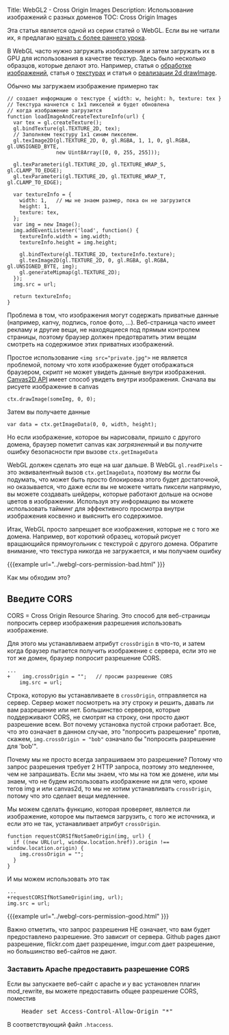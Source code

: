 Title: WebGL2 - Cross Origin Images
Description: Использование изображений с разных доменов
TOC: Cross Origin Images


Эта статья является одной из серии статей о WebGL. Если вы не читали
их, я предлагаю [начать с более раннего урока](webgl-fundamentals.html).

В WebGL часто нужно загружать изображения и затем загружать их в GPU для
использования в качестве текстур. Здесь было несколько образцов, которые делают это. Например,
статья о [обработке изображений](webgl-image-processing.html), статья о
[текстурах](webgl-3d-textures.html) и статья о
[реализации 2d drawImage](webgl-2d-drawimage.html).

Обычно мы загружаем изображение примерно так

    // создает информацию о текстуре { width: w, height: h, texture: tex }
    // Текстура начнется с 1x1 пикселей и будет обновлена
    // когда изображение загрузится
    function loadImageAndCreateTextureInfo(url) {
      var tex = gl.createTexture();
      gl.bindTexture(gl.TEXTURE_2D, tex);
      // Заполняем текстуру 1x1 синим пикселем.
      gl.texImage2D(gl.TEXTURE_2D, 0, gl.RGBA, 1, 1, 0, gl.RGBA, gl.UNSIGNED_BYTE,
                    new Uint8Array([0, 0, 255, 255]));

      gl.texParameteri(gl.TEXTURE_2D, gl.TEXTURE_WRAP_S, gl.CLAMP_TO_EDGE);
      gl.texParameteri(gl.TEXTURE_2D, gl.TEXTURE_WRAP_T, gl.CLAMP_TO_EDGE);

      var textureInfo = {
        width: 1,   // мы не знаем размер, пока он не загрузится
        height: 1,
        texture: tex,
      };
      var img = new Image();
      img.addEventListener('load', function() {
        textureInfo.width = img.width;
        textureInfo.height = img.height;

        gl.bindTexture(gl.TEXTURE_2D, textureInfo.texture);
        gl.texImage2D(gl.TEXTURE_2D, 0, gl.RGBA, gl.RGBA, gl.UNSIGNED_BYTE, img);
        gl.generateMipmap(gl.TEXTURE_2D);
      });
      img.src = url;

      return textureInfo;
    }

Проблема в том, что изображения могут содержать приватные данные (например, капчу, подпись, голое фото, ...).
Веб-страница часто имеет рекламу и другие вещи, не находящиеся под прямым контролем страницы, поэтому браузер должен предотвратить
этим вещам смотреть на содержимое этих приватных изображений.

Простое использование `<img src="private.jpg">` не является проблемой, потому что хотя изображение будет отображаться браузером,
скрипт не может увидеть данные внутри изображения. [Canvas2D API](https://developer.mozilla.org/en-US/docs/Web/API/CanvasRenderingContext2D)
имеет способ увидеть внутри изображения. Сначала вы рисуете изображение в canvas

    ctx.drawImage(someImg, 0, 0);

Затем вы получаете данные

    var data = ctx.getImageData(0, 0, width, height);

Но если изображение, которое вы нарисовали, пришло с другого домена, браузер пометит canvas как *загрязненный* и
вы получите ошибку безопасности при вызове `ctx.getImageData`

WebGL должен сделать это еще на шаг дальше. В WebGL `gl.readPixels` - это эквивалентный вызов `ctx.getImageData`,
поэтому вы могли бы подумать, что может быть просто блокировка этого будет достаточной, но оказывается, что даже если вы не можете читать пиксели
напрямую, вы можете создавать шейдеры, которые работают дольше на основе цветов в изображении. Используя эту информацию
вы можете использовать тайминг для эффективного просмотра внутри изображения косвенно и выяснить его содержимое.

Итак, WebGL просто запрещает все изображения, которые не с того же домена. Например, вот короткий образец,
который рисует вращающийся прямоугольник с текстурой с другого домена.
Обратите внимание, что текстура никогда не загружается, и мы получаем ошибку

{{{example url="../webgl-cors-permission-bad.html" }}}

Как мы обходим это?

## Введите CORS

CORS = Cross Origin Resource Sharing. Это способ для веб-страницы попросить сервер изображения разрешения
использовать изображение.

Для этого мы устанавливаем атрибут `crossOrigin` в что-то, и затем когда браузер пытается получить
изображение с сервера, если это не тот же домен, браузер попросит разрешение CORS.


    ...
    +    img.crossOrigin = "";   // просим разрешение CORS
        img.src = url;

Строка, которую вы устанавливаете в `crossOrigin`, отправляется на сервер. Сервер может посмотреть на эту строку и решить,
давать ли вам разрешение или нет. Большинство серверов, которые поддерживают CORS, не смотрят на строку, они просто
дают разрешение всем. Вот почему установка пустой строки работает. Все, что это означает в данном случае,
это "попросить разрешение" против, скажем, `img.crossOrigin = "bob"` означало бы "попросить разрешение для 'bob'".

Почему мы не просто всегда запрашиваем это разрешение? Потому что запрос разрешения требует 2 HTTP запроса, поэтому это
медленнее, чем не запрашивать. Если мы знаем, что мы на том же домене, или мы знаем, что не будем использовать изображение ни для чего,
кроме тегов img и или canvas2d, то мы не хотим устанавливать `crossOrigin`, потому что это
сделает вещи медленнее.

Мы можем сделать функцию, которая проверяет, является ли изображение, которое мы пытаемся загрузить, с того же источника, и если это не так,
устанавливает атрибут `crossOrigin`.

    function requestCORSIfNotSameOrigin(img, url) {
      if ((new URL(url, window.location.href)).origin !== window.location.origin) {
        img.crossOrigin = "";
      }
    }

И мы можем использовать это так

    ...
    +requestCORSIfNotSameOrigin(img, url);
    img.src = url;


{{{example url="../webgl-cors-permission-good.html" }}}

Важно отметить, что запрос разрешения НЕ означает, что вам будет предоставлено разрешение.
Это зависит от сервера. Github pages дают разрешение, flickr.com дает разрешение,
imgur.com дает разрешение, но большинство веб-сайтов не дают.

<div class="webgl_bottombar">
<h3>Заставить Apache предоставить разрешение CORS</h3>
<p>Если вы запускаете веб-сайт с apache и у вас установлен плагин mod_rewrite,
вы можете предоставить общее разрешение CORS, поместив</p>
<pre class="prettyprint">
    Header set Access-Control-Allow-Origin "*"
</pre>
<p>
В соответствующий файл <code>.htaccess</code>.
</p>
</div> 